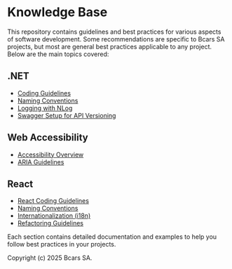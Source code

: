 # Knowledge Base

This repository contains guidelines and best practices for various aspects of software development.
Some recommendations are specific to Bcars SA projects, but most are general best practices applicable to any project.
Below are the main topics covered:

## .NET
- [Coding Guidelines](.net/readme.md)
- [Naming Conventions](.net/naming.md)
- [Logging with NLog](.net/logging/readme.md)
- [Swagger Setup for API Versioning](.net/swagger/readme.md)

## Web Accessibility
- [Accessibility Overview](accessibility-web/readme.md)
- [ARIA Guidelines](accessibility-web/aria.md)

## React
- [React Coding Guidelines](react/readme.md)
- [Naming Conventions](react/naming.md)
- [Internationalization (i18n)](react/i18n.md)
- [Refactoring Guidelines](react/refactoring.md)

Each section contains detailed documentation and examples to help you follow best practices in your projects.

Copyright (c) 2025 Bcars SA.